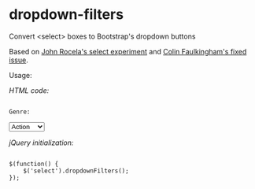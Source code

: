 dropdown-filters
===============

Convert &lt;select> boxes to Bootstrap's dropdown buttons

Based on <a href="https://github.com/jmrocela/experiments/blob/master/select.html">John Rocela's select experiment</a> and <a href="https://gist.github.com/2320588">Colin Faulkingham's fixed issue</a>.

Usage:

<i>HTML code:</i>
<pre><code>
<label for="selectA">Genre:</label>

<select id="selectA">
  <option value="1">Action</option>
	<option value="2">Comedy</option>
	<option value="3">Family</option>
</select>
</code></pre>

<i>jQuery initialization:</i>
<pre><code>
$(function() {
	$('select').dropdownFilters();
});
</code></pre>